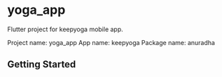 # yoga_app

Flutter project for keepyoga mobile app.

Project name: yoga_app
App name: keepyoga
Package name: anuradha

## Getting Started

